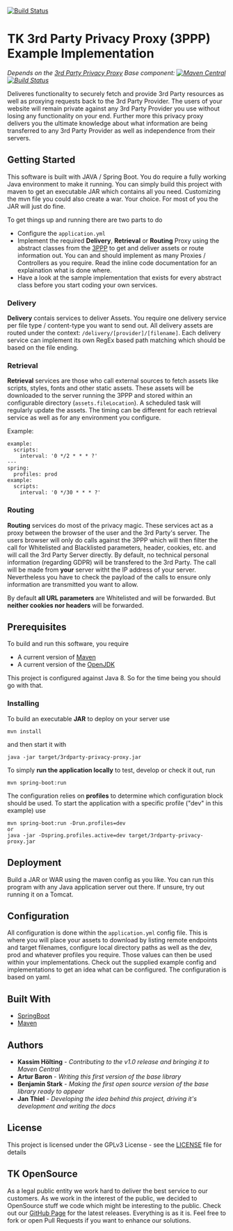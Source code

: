 [![Build Status](https://travis-ci.org/DieTechniker/3rdparty-privacy-proxy-examples.svg?branch=master)](https://travis-ci.org/DieTechniker/3rdparty-privacy-proxy-examples)

# TK 3rd Party Privacy Proxy (3PPP) Example Implementation
*Depends on the [3rd Party Privacy Proxy](https://github.com/DieTechniker/3rdparty-privacy-proxy) Base component: [![Maven Central](https://maven-badges.herokuapp.com/maven-central/de.tk.opensource/3rdparty-privacy-proxy/badge.svg?style=flat)](https://maven-badges.herokuapp.com/maven-central/de.tk.opensource/3rdparty-privacy-proxy) [![Build Status](https://travis-ci.org/DieTechniker/3rdparty-privacy-proxy.svg?branch=master)](https://travis-ci.org/DieTechniker/3rdparty-privacy-proxy)*

Deliveres functionality to securely fetch and provide 3rd Party resources as well as proxying requests back to the 3rd Party Provider. The users of your website will remain private against any 3rd Party Provider you use without losing any functionality on your end. Further more this privacy proxy delivers you the ultimate knowledge about what information are being transferred to any 3rd Party Provider as well as independence from their servers.

## Getting Started

This software is built with JAVA / Spring Boot. You do require a fully working Java environment to make it running. You can simply build this project with maven to get an executable JAR which contains all you need. Customizing the mvn file you could also create a war. Your choice. For most of you the JAR will just do fine. 

To get things up and running there are two parts to do
* Configure the ```application.yml```
* Implement the required **Delivery**, **Retrieval** or **Routing** Proxy using the abstract classes from the [3PPP](https://github.com/DieTechniker/3rdparty-privacy-proxy) to get and deliver assets or route information out. You can and should implement as many Proxies / Controllers as you require. Read the inline code documentation for an explaination what is done where.
* Have a look at the sample implementation that exists for every abstract class before you start coding your own services.

### Delivery

**Delivery** contais services to deliver Assets. You require one delivery service per file type / content-type you want to send out.
All delivery assets are routed under the context: `/delivery/[provider]/[filename]`. Each delivery service can implement its own RegEx based path matching which should be based on the file ending.

### Retrieval

**Retrieval** services are those who call external sources to fetch assets like scripts, styles, fonts and other static assets.
These assets will be downloaded to the server running the 3PPP and stored within an configurable directory (`assets.fileLocation`). 
A scheduled task will regularly update the assets. The timing can be different for each retrieval service as well as for any environment you configure.

Example:
```
example:
  scripts:
    interval: '0 */2 * * * ?'
---
spring:
  profiles: prod
example:
  scripts:
    interval: '0 */30 * * * ?'
```

### Routing

**Routing** services do most of the privacy magic. These services act as a proxy between the browser of the user and the 3rd Party's server.
The users browser will only do calls against the 3PPP which will then filter the call for Whitelisted and Blacklisted parameters, header, cookies, etc. and will call the 3rd Party Server directly.
By default, no technical personal information (regarding GDPR) will be transfered to the 3rd Party. The call will be made from **your** server witht the IP address of your server.
Nevertheless you have to check the payload of the calls to ensure only information are transmitted you want to allow. 

By default **all URL parameters** are Whitelisted and will be forwarded. But **neither cookies nor headers** will be forwarded.


## Prerequisites

To build and run this software, you require
* A current version of [Maven](https://maven.apache.org/)
* A current version of the [OpenJDK](https://developers.redhat.com/products/openjdk/download/)

This project is configured against Java 8. So for the time being you should go with that.

### Installing

To build an executable **JAR** to deploy on your server use

```
mvn install
```
and then start it with
```
java -jar target/3rdparty-privacy-proxy.jar
```

To simply **run the application locally** to test, develop or check it out, run
```
mvn spring-boot:run 
```
The configuration relies on **profiles** to determine which configuration block should be used. To start the application with a specific profile ("dev" in this example) use
```
mvn spring-boot:run -Drun.profiles=dev
or
java -jar -Dspring.profiles.active=dev target/3rdparty-privacy-proxy.jar
```

## Deployment

Build a JAR or WAR using the maven config as you like. You can run this program with any Java application server out there. If unsure, try out running it on a Tomcat.

## Configuration

All configuration is done within the ```application.yml``` config file. This is where you will place your assets to download by listing remote endpoints and target filenames, configure local directory paths as well as the dev, prod and whatever profiles you require. Those values can then be used within your implementations.
Check out the supplied example config and implementations to get an idea what can be configured. The configuration is based on yaml.

## Built With

* [SpringBoot](http://spring.io/projects/spring-boot)
* [Maven](https://maven.apache.org/)

## Authors

* **Kassim Hölting** - *Contributing to the v1.0 release and bringing it to Maven Central*
* **Artur Baron** - *Writing this first version of the base library*
* **Benjamin Stark** - *Making the first open source version of the base library ready to appear*
* **Jan Thiel** - *Developing the idea behind this project, driving it's development and writing the docs*

## License

This project is licensed under the GPLv3 License - see the [LICENSE](LICENSE) file for details

## TK OpenSource

As a legal public entity we work hard to deliver the best service to our customers. As we work in the interest of the public, we decided to OpenSource stuff we code which might be interesting to the public. Check out our [GitHub Page](https://github.com/DieTechniker/) for the latest releases. Everything is as it is. Feel free to fork or open Pull Requests if you want to enhance our solutions.
